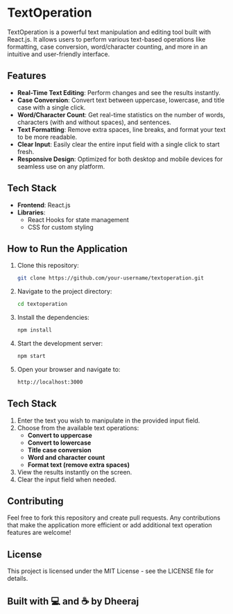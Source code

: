 # TextOperation

TextOperation is a powerful text manipulation and editing tool built with React.js. It allows users to perform various text-based operations like formatting, case conversion, word/character counting, and more in an intuitive and user-friendly interface.

## Features

- **Real-Time Text Editing**: Perform changes and see the results instantly.
- **Case Conversion**: Convert text between uppercase, lowercase, and title case with a single click.
- **Word/Character Count**: Get real-time statistics on the number of words, characters (with and without spaces), and sentences.
- **Text Formatting**: Remove extra spaces, line breaks, and format your text to be more readable.
- **Clear Input**: Easily clear the entire input field with a single click to start fresh.
- **Responsive Design**: Optimized for both desktop and mobile devices for seamless use on any platform.

## Tech Stack

- **Frontend**: React.js
- **Libraries**: 
  - React Hooks for state management
  - CSS for custom styling

## How to Run the Application

1. Clone this repository:
   ```bash
   git clone https://github.com/your-username/textoperation.git
2. Navigate to the project directory:
   ```bash
   cd textoperation
3. Install the dependencies:
   ```bash
   npm install
4. Start the development server:
   ```bash
   npm start
5. Open your browser and navigate to:
   ```bash
   http://localhost:3000

## Tech Stack
1. Enter the text you wish to manipulate in the provided input field.
2. Choose from the available text operations:
   - **Convert to uppercase**
   - **Convert to lowercase**
   - **Title case conversion**
   - **Word and character count**
   - **Format text (remove extra spaces)**
3. View the results instantly on the screen.
4. Clear the input field when needed.
   
## Contributing
Feel free to fork this repository and create pull requests. Any contributions that make the application more efficient or add additional text operation features are welcome!

## License
This project is licensed under the MIT License - see the LICENSE file for details.

## Built with 💻 and ☕ by Dheeraj
